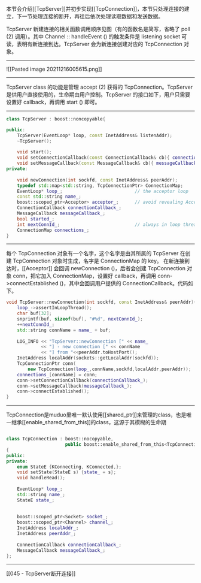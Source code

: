 

本节会介绍[[TcpServer]]并初步实现[[TcpConnection]]，本节只处理连接的建立，下一节处理连接的断开，再往后依次处理读取数据和发送数据。


TcpServer 新建连接的相关函数调用顺序见图（有的函数名是简写，省略了 poll (2) 调用）。其中 Channel :: handleEvent () 的触发条件是 listening socket 可读，表明有新连接到达。TcpServer 会为新连接创建对应的 TcpConnection 对象。

---

![[Pasted image 20211216005615.png]]


---

TcpServer class 的功能是管理 accept (2) 获得的 TcpConnection。TcpServer 是供用户直接使用的，生命期由用户控制。TcpServer 的接口如下，用户只需要设置好 callback，再调用 start () 即可。

---

```c++
class TcpServer : boost::noncopyable{

public:
	TcpServer(EventLoop* loop, const InetAddress& listenAddr);
	~TcpServer();
	
	void start();
	void setConnectionCallback(const ConnectionCallback& cb){ connectionCallback_ = cb; }
	void setMessageCallback(const MessageCallback& cb){ messageCallback_ = cb; }
private:
	
	void newConnection(int sockfd, const InetAddress& peerAddr);
	typedef std::map<std::string, TcpConnectionPtr> ConnectionMap;
	EventLoop* loop_;							// the acceptor loop
	const std::string name_;
	boost::scoped_ptr<Acceptor> acceptor_;		// avoid revealing Acceptor
	ConnectionCallback connectionCallback_;
	MessageCallback messageCallback_;
	bool started_;
	int nextConnId_;							// always in loop thread
	ConnectionMap connections_;
}

```

---


每个 TcpConnection 对象有一个名字，这个名字是由其所属的 TcpServer 在创建 TcpConnection 对象时生成，名字是 ConnectionMap 的 key。
在新连接到达时，[[Acceptor]] 会回调 newConnection ()，后者会创建 TcpConnection 对象 conn，把它加入 ConnectionMap，设置好 callback，再调用 conn->connectEstablished ()，其中会回调用户提供的 ConnectionCallback。代码如下。

```c++
void TcpServer::newConnection(int sockfd, const InetAddress& peerAddr){
	loop_->assertInLoopThread();
	char buf[32];
	snprintf(buf, sizeof(buf), "#%d", nextConnId_);
	++nextConnId_;
	std::string connName = name_ + buf;
	
	LOG_INFO << "TcpServer::newConnection [" << name_
			 << "] - new connection [" << connName
			 << "] from "<<peerAddr.toHostPort();
	InetAddress localAddr(sockets::getLocalAddr(sockfd));
	TcpConnectionPtr conn(
		new TcpConnection(loop_,connName,sockfd,localAddr,peerAddr));
	connections_[connName] = conn;
	conn->setConnectionCallback(connectionCallback_);
	conn->setMessageCallback(messageCallback_);
	conn->connectEstablished();
}

```


---

TcpConnection是muduo里唯一默认使用[[shared_ptr]]来管理的class，也是唯一继承[[enable_shared_from_this]]的class，这源于其模糊的生命期
```c++

class TcpConnection : boost::nocopyable,
					  public boost::enable_shared_from_this<TcpConnection>
{
public:
private:
	enum StateE {KConnecting, KConnected,};
	void setState(StateE s) {state_ = s};
	void handleRead();
	
	EventLoop* loop_;
	std::string name_;
	StateE state_;
	
	
	boost::scoped_ptr<Socket> socket_;
	boost::scoped_ptr<Channel> channel_;
	InetAddress localAddr_;
	InetAddress peerAddr_;
	
	ConnectionCallback connectionCallback_;
	MessageCallback messageCallback_;
};

```

---

[[045 - TcpServer断开连接]]